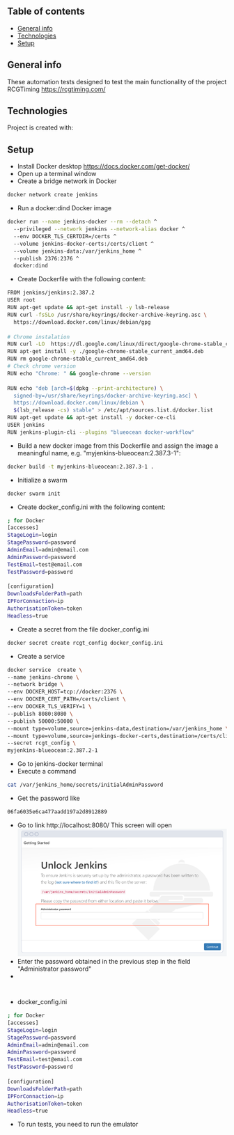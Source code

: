 ## Table of contents
* [General info](#general-info)
* [Technologies](#technologies)
* [Setup](#setup)

## General info
These automation tests designed to test the main functionality of the project RCGTiming https://rcgtiming.com/
	
## Technologies
Project is created with:

## Setup

* Install Docker desktop https://docs.docker.com/get-docker/
* Open up a terminal window
* Create a bridge network in Docker
```bash
docker network create jenkins
```
* Run a docker:dind Docker image
```bash
docker run --name jenkins-docker --rm --detach ^
  --privileged --network jenkins --network-alias docker ^
  --env DOCKER_TLS_CERTDIR=/certs ^
  --volume jenkins-docker-certs:/certs/client ^
  --volume jenkins-data:/var/jenkins_home ^
  --publish 2376:2376 ^
  docker:dind
```
* Create Dockerfile with the following content:
```bash
FROM jenkins/jenkins:2.387.2
USER root
RUN apt-get update && apt-get install -y lsb-release
RUN curl -fsSLo /usr/share/keyrings/docker-archive-keyring.asc \
  https://download.docker.com/linux/debian/gpg

# Chrome instalation 
RUN curl -LO  https://dl.google.com/linux/direct/google-chrome-stable_current_amd64.deb
RUN apt-get install -y ./google-chrome-stable_current_amd64.deb
RUN rm google-chrome-stable_current_amd64.deb
# Check chrome version
RUN echo "Chrome: " && google-chrome --version

RUN echo "deb [arch=$(dpkg --print-architecture) \
  signed-by=/usr/share/keyrings/docker-archive-keyring.asc] \
  https://download.docker.com/linux/debian \
  $(lsb_release -cs) stable" > /etc/apt/sources.list.d/docker.list
RUN apt-get update && apt-get install -y docker-ce-cli
USER jenkins
RUN jenkins-plugin-cli --plugins "blueocean docker-workflow"
```
* Build a new docker image from this Dockerfile and assign the image a meaningful name, e.g. "myjenkins-blueocean:2.387.3-1":
```bash
docker build -t myjenkins-blueocean:2.387.3-1 .
```
* Initialize a swarm
```bash
docker swarm init
```
* Create docker_config.ini with the following content:
```bash
; for Docker
[accesses]
StageLogin=login
StagePassword=password
AdminEmail=admin@email.com
AdminPassword=password
TestEmail=test@email.com
TestPassword=password

[configuration]
DownloadsFolderPath=path
IPForConnaction=ip
AuthorisationToken=token
Headless=true
```
* Create a secret from the file docker_config.ini
```bash
docker secret create rcgt_config docker_config.ini
```
* Create a service 
```bash
docker service  create \
--name jenkins-chrome \
--network bridge \
--env DOCKER_HOST=tcp://docker:2376 \
--env DOCKER_CERT_PATH=/certs/client \
--env DOCKER_TLS_VERIFY=1 \
--publish 8080:8080 \
--publish 50000:50000 \
--mount type=volume,source=jenkins-data,destination=/var/jenkins_home \
--mount type=volume,source=jenkings-docker-certs,destination=/certs/client:ro \
--secret rcgt_config \
myjenkins-blueocean:2.387.2-1
```
* Go to jenkins-docker terminal
* Execute a command
```bash
cat /var/jenkins_home/secrets/initialAdminPassword
```
* Get the password like 
```bash
06fa6035e6ca477aadd197a2d8912889
```
* Go to link http://localhost:8080/ This screen will open
![screenshot-1](https://github.com/moni-lilu/RCGTiming/blob/main/screenshots/screenshot-1.png)
* Enter the password obtained in the previous step in the field "Administrator password"
* 
```bash

```
```bash

```


* docker_config.ini
```bash
; for Docker
[accesses]
StageLogin=login
StagePassword=password
AdminEmail=admin@email.com
AdminPassword=password
TestEmail=test@email.com
TestPassword=password

[configuration]
DownloadsFolderPath=path
IPForConnaction=ip
AuthorisationToken=token
Headless=true
```

* To run tests, you need to run the emulator
